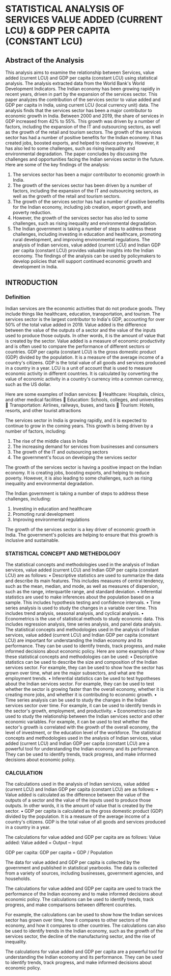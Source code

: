 # STATISTICAL ANALYSIS OF SERVICES VALUE ADDED (CURRENT LCU) & GDP PER CAPITA (CONSTANT LCU)

## Abstract of the Analysis
This analysis aims to examine the relationship between Services, value added (current LCU) and GDP per capita (constant LCU) using statistical analysis. The analysis extracted data from the World Bank's World Development Indicators. The Indian economy has been growing rapidly in recent years, driven in part by the expansion of the services sector. This paper analyzes the contribution of the services sector to value added and GDP per capita in India, using current LCU (local currency unit) data.
The analysis finds that the services sector has been a major contributor to economic growth in India. Between 2000 and 2019, the share of services in GDP increased from 42% to 55%. This growth was driven by a number of factors, including the expansion of the IT and outsourcing sectors, as well as the growth of the retail and tourism sectors.
The growth of the services sector has had a number of positive benefits for the Indian economy. It has created jobs, boosted exports, and helped to reduce poverty. However, it has also led to some challenges, such as rising inequality and environmental degradation.
The paper concludes by discussing the challenges and opportunities facing the Indian services sector in the future.
Here are some of the key findings of the analysis:
1.	The services sector has been a major contributor to economic growth in India.
2.	The growth of the services sector has been driven by a number of factors, including the expansion of the IT and outsourcing sectors, as well as the growth of the retail and tourism sectors.
3.	The growth of the services sector has had a number of positive benefits for the Indian economy, including job creation, export growth, and poverty reduction.
4.	However, the growth of the services sector has also led to some challenges, such as rising inequality and environmental degradation.
5.	The Indian government is taking a number of steps to address these challenges, including investing in education and healthcare, promoting rural development, and improving environmental regulations.
The analysis of Indian services, value added (current LCU) and Indian GDP per capita (constant LCU) provides valuable insights into the Indian economy. The findings of the analysis can be used by policymakers to develop policies that will support continued economic growth and development in India.


## INTRODUCTION

### Definition

Indian services are the economic activities that do not produce goods. They include things like healthcare, education, transportation, and tourism. The services sector is the largest contributor to India's GDP, accounting for over 50% of the total value added in 2019.
Value added is the difference between the value of the outputs of a sector and the value of the inputs used to produce those outputs. In other words, it is the amount of value that is created by the sector. Value added is a measure of economic productivity and is often used to compare the performance of different sectors or countries.
GDP per capita (constant LCU) is the gross domestic product (GDP) divided by the population. It is a measure of the average income of a country's citizens. GDP is the total value of all goods and services produced in a country in a year. LCU is a unit of account that is used to measure economic activity in different countries. It is calculated by converting the value of economic activity in a country's currency into a common currency, such as the US dollar.

Here are some examples of Indian services:
	Healthcare: Hospitals, clinics, and other medical facilities
	Education: Schools, colleges, and universities
	Transportation: Airlines, railways, buses, and taxis
	Tourism: Hotels, resorts, and other tourist attractions

The services sector in India is growing rapidly, and it is expected to continue to grow in the coming years. This growth is being driven by a number of factors, including:
1.	The rise of the middle class in India
2.	The increasing demand for services from businesses and consumers
3.	The growth of the IT and outsourcing sectors
4.	The government's focus on developing the services sector
   
The growth of the services sector is having a positive impact on the Indian economy. It is creating jobs, boosting exports, and helping to reduce poverty. However, it is also leading to some challenges, such as rising inequality and environmental degradation.

The Indian government is taking a number of steps to address these challenges, including:
1.	Investing in education and healthcare
2.	Promoting rural development
3.	Improving environmental regulations
   
The growth of the services sector is a key driver of economic growth in India. The government's policies are helping to ensure that this growth is inclusive and sustainable.


### STATISTICAL CONCEPT AND METHEDOLOGY

The statistical concepts and methodologies used in the analysis of Indian services, value added (current LCU) and Indian GDP per capita (constant LCU) are as follows:
•	Descriptive statistics are used to summarize the data and describe its main features. This includes measures of central tendency, such as the mean, median, and mode, as well as measures of dispersion, such as the range, interquartile range, and standard deviation.
•	Inferential statistics are used to make inferences about the population based on a sample. This includes hypothesis testing and confidence intervals.
•	Time series analysis is used to study the changes in a variable over time. This includes trend analysis, seasonal analysis, and cyclical analysis.
•	Econometrics is the use of statistical methods to study economic data. This includes regression analysis, time series analysis, and panel data analysis.
The statistical concepts and methodologies used in the analysis of Indian services, value added (current LCU) and Indian GDP per capita (constant LCU) are important for understanding the Indian economy and its performance. They can be used to identify trends, track progress, and make informed decisions about economic policy.
Here are some examples of how these statistical concepts and methodologies can be used:
•	Descriptive statistics can be used to describe the size and composition of the Indian services sector. For example, they can be used to show how the sector has grown over time, what are the major subsectors, and what are the employment trends.
•	Inferential statistics can be used to test hypotheses about the Indian services sector. For example, they can be used to test whether the sector is growing faster than the overall economy, whether it is creating more jobs, and whether it is contributing to economic growth.
•	Time series analysis can be used to study the changes in the Indian services sector over time. For example, it can be used to identify trends in the sector's growth, employment, and productivity.
•	Econometrics can be used to study the relationship between the Indian services sector and other economic variables. For example, it can be used to test whether the sector's growth is correlated with the growth of the overall economy, the level of investment, or the education level of the workforce.
The statistical concepts and methodologies used in the analysis of Indian services, value added (current LCU) and Indian GDP per capita (constant LCU) are a powerful tool for understanding the Indian economy and its performance. They can be used to identify trends, track progress, and make informed decisions about economic policy.


### CALCULATION

The calculations used in the analysis of Indian services, value added (current LCU) and Indian GDP per capita (constant LCU) are as follows:
•	Value added is calculated as the difference between the value of the outputs of a sector and the value of the inputs used to produce those outputs. In other words, it is the amount of value that is created by the sector.
•	GDP per capita is calculated as the gross domestic product (GDP) divided by the population. It is a measure of the average income of a country's citizens. GDP is the total value of all goods and services produced in a country in a year.

The calculations for value added and GDP per capita are as follows:
Value added:
Value added = Output – Input

GDP per capita:
GDP per capita = GDP / Population

The data for value added and GDP per capita is collected by the government and published in statistical yearbooks. The data is collected from a variety of sources, including businesses, government agencies, and households.

The calculations for value added and GDP per capita are used to track the performance of the Indian economy and to make informed decisions about economic policy. The calculations can be used to identify trends, track progress, and make comparisons between different countries.

For example, the calculations can be used to show how the Indian services sector has grown over time, how it compares to other sectors of the economy, and how it compares to other countries. The calculations can also be used to identify trends in the Indian economy, such as the growth of the services sector, the decline of the manufacturing sector, and the rise of inequality.

The calculations for value added and GDP per capita are a powerful tool for understanding the Indian economy and its performance. They can be used to identify trends, track progress, and make informed decisions about economic policy.
